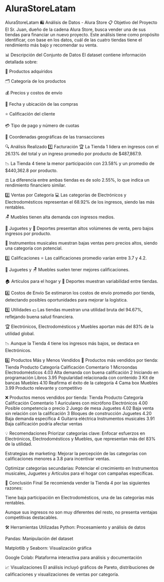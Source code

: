 # AluraStoreLatam
AluraStoreLatam
🛍️ Análisis de Datos - Alura Store
📋 Objetivo del Proyecto
El Sr. Juan, dueño de la cadena Alura Store, busca vender una de sus tiendas para financiar un nuevo proyecto. Este análisis tiene como propósito identificar, con base en los datos, cuál de las cuatro tiendas tiene el rendimiento más bajo y recomendar su venta.

📊 Descripción del Conjunto de Datos
El dataset contiene información detallada sobre:

🛒 Productos adquiridos

🗂️ Categoría de los productos

💰 Precios y costos de envío

📅 Fecha y ubicación de las compras

⭐ Calificación del cliente

💳 Tipo de pago y número de cuotas

📍 Coordenadas geográficas de las transacciones

🔍 Análisis Realizado
1️⃣ Facturación
🏆 La Tienda 1 lidera en ingresos con el 26.13% del total y un ingreso promedio por producto de $487,867.9.

📉 La Tienda 4 tiene la menor participación con 23.58% y un promedio de $440,362.8 por producto.

⚖️ La diferencia entre ambas tiendas es de solo 2.55%, lo que indica un rendimiento financiero similar.

2️⃣ Ventas por Categoría
💻 Las categorías de Electrónicos y Electrodomésticos representan el 68.92% de los ingresos, siendo las más rentables.

🪑 Muebles tienen alta demanda con ingresos medios.

🧸 Juguetes y 🏀 Deportes presentan altos volúmenes de venta, pero bajos ingresos por producto.

🎸 Instrumentos musicales muestran bajas ventas pero precios altos, siendo una categoría con potencial.

3️⃣ Calificaciones
⭐ Las calificaciones promedio varían entre 3.7 y 4.2.

🧸 Juguetes y 🪑 Muebles suelen tener mejores calificaciones.

🏠 Artículos para el hogar y 🏀 Deportes muestran variabilidad entre tiendas.

4️⃣ Costos de Envío
Se estimaron los costos de envío promedio por tienda, detectando posibles oportunidades para mejorar la logística.

5️⃣ Utilidades
💵 Las tiendas muestran una utilidad bruta del 94.67%, reflejando buena salud financiera.

🏆 Electrónicos, Electrodomésticos y Muebles aportan más del 83% de la utilidad global.

📉 Aunque la Tienda 4 tiene los ingresos más bajos, se destaca en Electrónicos.

6️⃣ Productos Más y Menos Vendidos
🏅 Productos más vendidos por tienda:
Tienda	Producto	Categoría	Calificación	Comentario
1	Microondas	Electrodomésticos	4.03	Alta demanda con buena calificación
2	Iniciando en programación	Libros	3.95	Popularidad relacionada con contenido
3	Kit de bancas	Muebles	4.10	Reafirma el éxito de la categoría
4	Cama box	Muebles	3.99	Producto relevante y competitivo

❌ Productos menos vendidos por tienda:
Tienda	Producto	Categoría	Calificación	Comentario
1	Auriculares con micrófono	Electrónicos	4.00	Posible competencia o precio
2	Juego de mesa	Juguetes	4.02	Baja venta sin relación con la calificación
3	Bloques de construcción	Juguetes	4.20	Baja demanda específica
4	Guitarra eléctrica	Instrumentos musicales	3.91	Baja calificación podría afectar ventas

💡 Recomendaciones
Priorizar categorías clave: Enfocar esfuerzos en Electrónicos, Electrodomésticos y Muebles, que representan más del 83% de la utilidad.

Estrategias de marketing: Mejorar la percepción de las categorías con calificaciones menores a 3.8 para incentivar ventas.

Optimizar categorías secundarias: Potenciar el crecimiento en Instrumentos musicales, Juguetes y Artículos para el hogar con campañas específicas.

🛑 Conclusión Final
Se recomienda vender la Tienda 4 por las siguientes razones:

Tiene baja participación en Electrodomésticos, una de las categorías más rentables.

Aunque sus ingresos no son muy diferentes del resto, no presenta ventajas competitivas destacables.

🛠️ Herramientas Utilizadas
Python: Procesamiento y análisis de datos

Pandas: Manipulación del dataset

Matplotlib y Seaborn: Visualización gráfica

Google Colab: Plataforma interactiva para análisis y documentación

📈 Visualizaciones
El análisis incluyó gráficos de Pareto, distribuciones de calificaciones y visualizaciones de ventas por categoría.

